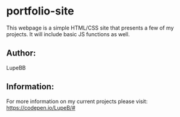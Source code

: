 # portfolio-site
This webpage is a simple HTML/CSS site that presents a few of my projects. It will include basic JS functions as well.

## Author:
LupeBB

## Information:
For more information on my current projects please visit: https://codepen.io/LupeB/#
